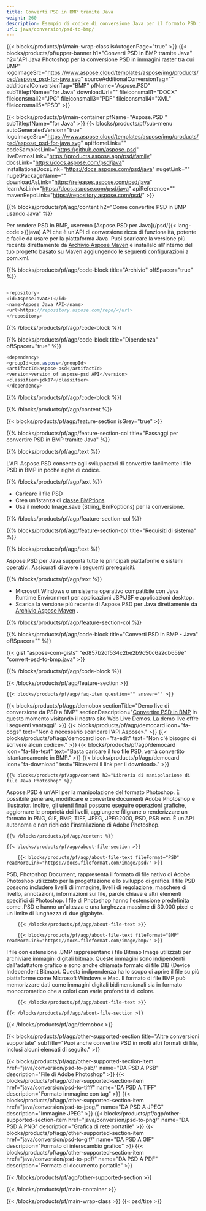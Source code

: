 ```yaml
---
title: Converti PSD in BMP tramite Java
weight: 260
description: Esempio di codice di conversione Java per il formato PSD in file BMP. Usa questo codice di esempio per convertire PSD in BMP all'interno di qualsiasi applicazione Web o desktop basata su Java.
url: java/conversion/psd-to-bmp/
---
```


{{< blocks/products/pf/main-wrap-class isAutogenPage="true" >}}
{{< blocks/products/pf/upper-banner h1="Converti PSD in BMP tramite Java" h2="API Java Photoshop per la conversione PSD in immagini raster tra cui BMP" logoImageSrc="https://www.aspose.cloud/templates/aspose/img/products/psd/aspose_psd-for-java.svg" sourceAdditionalConversionTag="" additionalConversionTag="BMP" pfName="Aspose.PSD" subTitlepfName="for Java" downloadUrl="" fileiconsmall1="DOCX" fileiconsmall2="JPG" fileiconsmall3="PDF" fileiconsmall4="XML" fileiconsmall5="PSD" >}}

{{< blocks/products/pf/main-container pfName="Aspose.PSD " subTitlepfName="for Java" >}}
{{< blocks/products/pf/sub-menu autoGeneratedVersion="true" logoImageSrc="https://www.aspose.cloud/templates/aspose/img/products/psd/aspose_psd-for-java.svg" apiHomeLink="" codeSamplesLink="https://github.com/aspose-psd" liveDemosLink="https://products.aspose.app/psd/family" docsLink="https://docs.aspose.com/psd/java" installationsDocsLink="https://docs.aspose.com/psd/java" nugetLink="" nugetPackageName="" downloadAsLink="https://releases.aspose.com/psd/java" learnAsLink="https://docs.aspose.com/psd/java" apiReference="" mavenRepoLink="https://repository.aspose.com/psd/" >}}

{{% blocks/products/pf/agp/content h2="Come convertire PSD in BMP usando Java" %}}

 Per rendere PSD in BMP, useremo
 [Aspose.PSD per Java](/psd/{{< lang-code >}}java) 
 API che è un'API di conversione ricca di funzionalità, potente e facile da usare per la piattaforma Java. Puoi scaricare la versione più recente direttamente da
 [Archivio Aspose Maven](https://repository.aspose.com/psd/) 
 e installalo all'interno del tuo progetto basato su Maven aggiungendo le seguenti configurazioni a pom.xml.

{{% blocks/products/pf/agp/code-block title="Archivio" offSpacer="true" %}}

```cs

<repository>
<id>AsposeJavaAPI</id>
<name>Aspose Java API</name>
<url>https://repository.aspose.com/repo/</url>
</repository>

```

{{% /blocks/products/pf/agp/code-block %}}

{{% blocks/products/pf/agp/code-block title="Dipendenza" offSpacer="true" %}}

```cs
<dependency>
<groupId>com.aspose</groupId>
<artifactId>aspose-psd</artifactId>
<version>version of aspose-psd API</version>
<classifier>jdk17</classifier>
</dependency>

```

{{% /blocks/products/pf/agp/code-block %}}

{{% /blocks/products/pf/agp/content %}}

{{< blocks/products/pf/agp/feature-section isGrey="true" >}}

{{% blocks/products/pf/agp/feature-section-col title="Passaggi per convertire PSD in BMP tramite Java" %}}

{{% blocks/products/pf/agp/text %}}

 L'API Aspose.PSD consente agli sviluppatori di convertire facilmente i file PSD in BMP in poche righe di codice.

{{% /blocks/products/pf/agp/text %}}

- Caricare il file PSD
- Crea un'istanza di [classe BMPtions](https://apireference.aspose.com/psd/java/com.aspose.psd.imageoptions/BmpOptions)
- Usa il metodo Image.save (String, BmPoptions) per la conversione.

{{% /blocks/products/pf/agp/feature-section-col %}}

{{% blocks/products/pf/agp/feature-section-col title="Requisiti di sistema" %}}

{{% blocks/products/pf/agp/text %}}

 Aspose.PSD per Java supporta tutte le principali piattaforme e sistemi operativi. Assicurati di avere i seguenti prerequisiti.

{{% /blocks/products/pf/agp/text %}}

- Microsoft Windows o un sistema operativo compatibile con Java Runtime Environment per applicazioni JSP/JSF e applicazioni desktop.
- Scarica la versione più recente di Aspose.PSD per Java direttamente da
 [Archivio Aspose Maven](https://repository.aspose.com/psd/)  .

{{% /blocks/products/pf/agp/feature-section-col %}}

{{% blocks/products/pf/agp/code-block title="Converti PSD in BMP - Java" offSpacer="" %}}

{{< gist "aspose-com-gists" "ed857b2df534c2be2b9c50c6a2db659e" "convert-psd-to-bmp.java" >}}

{{% /blocks/products/pf/agp/code-block %}}

{{< /blocks/products/pf/agp/feature-section >}}

    {{< blocks/products/pf/agp/faq-item question="" answer="" >}}
 

<!-- aboutfile Starts -->

{{< blocks/products/pf/agp/demobox sectionTitle="Demo live di conversione da PSD a BMP" sectionDescription="[Convertire PSD in BMP](https://products.aspose.app/psd/conversion/psd-to-bmp) in questo momento visitando il nostro sito Web Live Demos. La demo live offre i seguenti vantaggi" >}}
        {{< blocks/products/pf/agp/democard icon="fa-cogs" text="Non è necessario scaricare l'API Aspose»." >}}
        {{< blocks/products/pf/agp/democard icon="fa-edit" text="Non c'è bisogno di scrivere alcun codice»." >}}
        {{< blocks/products/pf/agp/democard icon="fa-file-text" text="Basta caricare il tuo file PSD, verrà convertito istantaneamente in BMP." >}}
        {{< blocks/products/pf/agp/democard icon="fa-download" text="Riceverai il link per il download»." >}}

    {{% blocks/products/pf/agp/content h2="Libreria di manipolazione di file Java Photoshop" %}}

 Aspose.PSD è un'API per la manipolazione del formato Photoshop. È possibile generare, modificare e convertire documenti Adobe Photoshop e Illustrator. Inoltre, gli utenti finali possono eseguire operazioni grafiche, aggiornare le proprietà dei livelli, aggiungere filigrane o renderizzare un formato in PNG, GIF, BMP, TIFF, JPEG, JPEG2000, PSD, PSB ecc. È un'API autonoma e non richiede l'installazione di Adobe Photoshop. 



    {{% /blocks/products/pf/agp/content %}}

    {{< blocks/products/pf/agp/about-file-section >}}

        {{< blocks/products/pf/agp/about-file-text fileFormat="PSD" readMoreLink="https://docs.fileformat.com/image/psd/" >}}

PSD, Photoshop Document, rappresenta il formato di file nativo di Adobe Photoshop utilizzato per la progettazione e lo sviluppo di grafica. I file PSD possono includere livelli di immagine, livelli di regolazione, maschere di livello, annotazioni, informazioni sui file, parole chiave e altri elementi specifici di Photoshop. I file di Photoshop hanno l'estensione predefinita come .PSD e hanno un'altezza e una larghezza massime di 30.000 pixel e un limite di lunghezza di due gigabyte.


        {{< /blocks/products/pf/agp/about-file-text >}}

        {{< blocks/products/pf/agp/about-file-text fileFormat="BMP" readMoreLink="https://docs.fileformat.com/image/bmp/" >}}

I file con estensione .BMP rappresentano i file Bitmap Image utilizzati per archiviare immagini digitali bitmap. Queste immagini sono indipendenti dall'adattatore grafico e sono anche chiamate formato di file DIB (Device Independent Bitmap). Questa indipendenza ha lo scopo di aprire il file su più piattaforme come Microsoft Windows e Mac. Il formato di file BMP può memorizzare dati come immagini digitali bidimensionali sia in formato monocromatico che a colori con varie profondità di colore.


        {{< /blocks/products/pf/agp/about-file-text >}}

    {{< /blocks/products/pf/agp/about-file-section >}}

{{< /blocks/products/pf/agp/demobox >}}

<!-- aboutfile Ends -->

{{< blocks/products/pf/agp/other-supported-section title="Altre conversioni supportate" subTitle="Puoi anche convertire PSD in molti altri formati di file, inclusi alcuni elencati di seguito." >}}

{{< blocks/products/pf/agp/other-supported-section-item href="java/conversion/psd-to-psb/" name="DA PSD A PSB" description="File di Adobe Photoshop" >}}
{{< blocks/products/pf/agp/other-supported-section-item href="java/conversion/psd-to-tiff/" name="DA PSD A TIFF" description="Formato immagine con tag" >}}
{{< blocks/products/pf/agp/other-supported-section-item href="java/conversion/psd-to-jpeg/" name="DA PSD A JPEG" description="Immagine JPEG" >}}
{{< blocks/products/pf/agp/other-supported-section-item href="java/conversion/psd-to-png/" name="DA PSD A PNG" description="Grafica di rete portatile" >}}
{{< blocks/products/pf/agp/other-supported-section-item href="java/conversion/psd-to-gif/" name="DA PSD A GIF" description="Formato di interscambio grafico" >}}
{{< blocks/products/pf/agp/other-supported-section-item href="java/conversion/psd-to-pdf/" name="DA PSD A PDF" description="Formato di documento portatile" >}}

{{< /blocks/products/pf/agp/other-supported-section >}}

{{< /blocks/products/pf/main-container >}}
    
{{< /blocks/products/pf/main-wrap-class >}}
{{< psd/tize >}}
